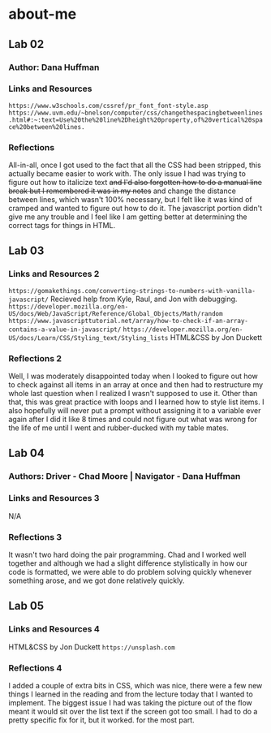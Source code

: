 # about-me

## Lab 02

### Author: Dana Huffman

### Links and Resources

`https://www.w3schools.com/cssref/pr_font_font-style.asp`
`https://www.uvm.edu/~bnelson/computer/css/changethespacingbetweenlines.html#:~:text=Use%20the%20line%2Dheight%20property,of%20vertical%20space%20between%20lines.`

### Reflections

All-in-all, once I got used to the fact that all the CSS had been stripped, this actually became easier to work with. The only issue I had was trying to figure out how to italicize text ~~and I'd also forgotten how to do a manual line break but I remembered it was in my notes~~ and change the distance between lines, which wasn't 100% necessary, but I felt like it was kind of cramped and wanted to figure out how to do it. The javascript portion didn't give me any trouble and I feel like I am getting better at determining the correct tags for things in HTML.

## Lab 03

### Links and Resources 2

`https://gomakethings.com/converting-strings-to-numbers-with-vanilla-javascript/`
Recieved help from Kyle, Raul, and Jon with debugging.
`https://developer.mozilla.org/en-US/docs/Web/JavaScript/Reference/Global_Objects/Math/random`
`https://www.javascripttutorial.net/array/how-to-check-if-an-array-contains-a-value-in-javascript/`
`https://developer.mozilla.org/en-US/docs/Learn/CSS/Styling_text/Styling_lists`
HTML&CSS by Jon Duckett

### Reflections 2

Well, I was moderately disappointed today when I looked to figure out how to check against all items in an array at once and then had to restructure my whole last question when I realized I wasn't supposed to use it. Other than that, this was great practice with loops and I learned how to style list items. I also hopefully will never put a prompt without assigning it to a variable ever again after I did it like 8 times and could not figure out what was wrong for the life of me until I went and rubber-ducked with my table mates.

## Lab 04

### Authors: Driver - Chad Moore | Navigator - Dana Huffman

### Links and Resources 3

N/A

### Reflections 3

It wasn't two hard doing the pair programming. Chad and I worked well together and although we had a slight difference stylistically in how our code is formatted, we were able to do problem solving quickly whenever something arose, and we got done relatively quickly.


## Lab 05

### Links and Resources 4

HTML&CSS by Jon Duckett
`https://unsplash.com`

### Reflections 4

I added a couple of extra bits in CSS, which was nice, there were a few new things I learned in the reading and from the lecture today that I wanted to implement. The biggest issue I had was taking the picture out of the flow meant it would sit over the list text if the screen got too small. I had to do a pretty specific fix for it, but it worked. for the most part.
